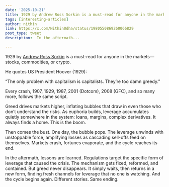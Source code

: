 ```yaml
---
date: '2025-10-21'
title: 1929 by Andrew Ross Sorkin is a must-read for anyone in the markets
tags: [interesting-articles]
author: nithin
link: https://x.com/Nithin0dha/status/1980550869260066829
post_type: tweet
description:  In the aftermath...

---
```

1929 by [Andrew Ross Sorkin](https://x.com/andrewrsorkin) is a must-read for anyone in the markets—stocks, commodities, or crypto.

He quotes US President Hoover (1929):

“The only problem with capitalism is capitalists. They’re too damn greedy.”

Every crash, 1907, 1929, 1987, 2001 (Dotcom), 2008 (GFC), and so many more, follows the same script.

Greed drives markets higher, inflating bubbles that draw in even those who don’t understand the risks. As euphoria builds, leverage accumulates quietly somewhere in the system: loans, margins, complex derivatives. It always finds a home. This is the boom.

Then comes the bust. One day, the bubble pops. The leverage unwinds with unstoppable force, amplifying losses as cascading sell-offs feed on themselves. Markets crash, fortunes evaporate, and the cycle reaches its end.

In the aftermath, lessons are learned. Regulations target the specific form of leverage that caused the crisis. The mechanism gets fixed, reformed, and contained. But greed never disappears. It simply waits, then returns in a new form, finding fresh channels for leverage that no one is watching. And the cycle begins again. Different stories. Same ending.
